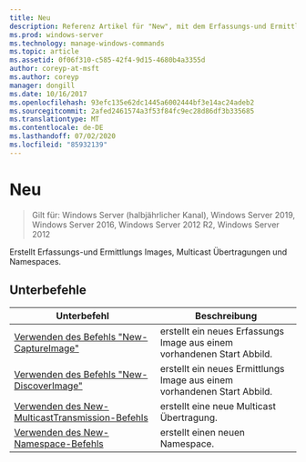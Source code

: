 ```yaml
---
title: Neu
description: Referenz Artikel für "New", mit dem Erfassungs-und Ermittlungs Images, Multicast Übertragungen und Namespaces erstellt werden.
ms.prod: windows-server
ms.technology: manage-windows-commands
ms.topic: article
ms.assetid: 0f06f310-c585-42f4-9d15-4680b4a3355d
author: coreyp-at-msft
ms.author: coreyp
manager: dongill
ms.date: 10/16/2017
ms.openlocfilehash: 93efc135e62dc1445a6002444bf3e14ac24adeb2
ms.sourcegitcommit: 2afed2461574a3f53f84fc9ec28d86df3b335685
ms.translationtype: MT
ms.contentlocale: de-DE
ms.lasthandoff: 07/02/2020
ms.locfileid: "85932139"
---
```

# <a name="new"></a>Neu

> Gilt für: Windows Server (halbjährlicher Kanal), Windows Server 2019, Windows Server 2016, Windows Server 2012 R2, Windows Server 2012

Erstellt Erfassungs-und Ermittlungs Images, Multicast Übertragungen und Namespaces.

## <a name="subcommands"></a>Unterbefehle
|Unterbefehl|Beschreibung|
|-------|--------|
|[Verwenden des Befehls "New-CaptureImage"](using-the-new-captureimage-command.md)|erstellt ein neues Erfassungs Image aus einem vorhandenen Start Abbild.|
|[Verwenden des Befehls "New-DiscoverImage"](using-the-new-discoverimage-command.md)|erstellt ein neues Ermittlungs Image aus einem vorhandenen Start Abbild.|
|[Verwenden des New-MulticastTransmission-Befehls](using-the-new-multicasttransmission-command.md)|erstellt eine neue Multicast Übertragung.|
|[Verwenden des New-Namespace-Befehls](using-the-new-namespace-command.md)|erstellt einen neuen Namespace.|
